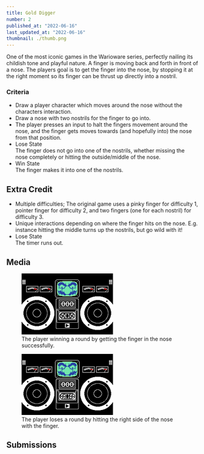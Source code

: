 ```yaml
---
title: Gold Digger
number: 2
published_at: "2022-06-16"
last_updated_at: "2022-06-16"
thumbnail: ./thumb.png
---
```


One of the most iconic games in the Warioware series, perfectly nailing its childish tone and playful nature. A finger is moving back and forth in front of a nose. The players goal is to get the finger into the nose, by stopping it at the right moment so its finger can be thrust up directly into a nostril.

### Criteria

- Draw a player character which moves around the nose without the characters interaction.
- Draw a nose with two nostrils for the finger to go into.
- The player presses an input to halt the fingers movement around the nose, and the finger gets moves towards (and hopefully into) the nose from that position.
- <div class="loseState">Lose State</div> The finger does not go into one of the nostrils, whether missing the nose completely or hitting the outside/middle of the nose.
- <div class="winState">Win State</div> The finger makes it into one of the nostrils.

## Extra Credit

- Multiple difficulties; The original game uses a pinky finger for difficulty 1, pointer finger for difficulty 2, and two fingers (one for each nostril) for difficulty 3.
- Unique interactions depending on where the finger hits on the nose. E.g. instance hitting the middle turns up the nostrils, but go wild with it!
- <div class="loseState">Lose State</div> The timer runs out.

## Media

<figure>
  <img src="./gold_digger_diff_1_success.gif" alt="example of a warioware round where the player wins"/>
  <figcaption>The player winning a round by getting the finger in the nose successfully.</figcaption>
</figure>

<figure>
  <img src="./gold_digger_diff_1_failure.gif" alt="example of a warioware round where the player loses"/>
  <figcaption>The player loses a round by hitting the right side of the nose with the finger.</figcaption>
</figure>

## Submissions